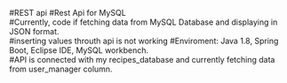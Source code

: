 #REST api
#Rest Api for MySQL <br>
#Currently, code if fetching data from MySQL Database and displaying in JSON format.<br>
#inserting values throuth api is not working
#Enviroment: Java 1.8, Spring Boot, Eclipse IDE, MySQL workbench.<br>
#API is connected with my recipes_database and currently fetching data from user_manager column.<br>


